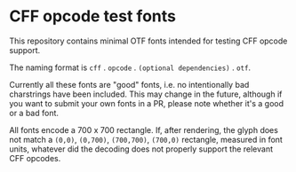 # CFF opcode test fonts

This repository contains minimal OTF fonts intended for testing CFF opcode support.

The naming format is `cff` . `opcode` . `(optional dependencies)` . `otf`.

Currently all these fonts are "good" fonts, i.e. no intentionally bad charstrings
have been included. This may change in the future, although if you want to submit
your own fonts in a PR, please note whether it's a good or a bad font.

All fonts encode a 700 x 700  rectangle. If, after rendering, the glyph does not
match a `(0,0)`, `(0,700)`, `(700,700)`, `(700,0)` rectangle, measured in font units,
whatever did the decoding does not properly support the relevant CFF opcodes.

